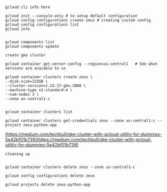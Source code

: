 ```gcloud cli info here```



````
gcloud init --console-only # to setup default configuration
gcloud config configurations create zeus # creating custom config
gcloud config configurations list
gcloud info 


gcloud components list
gcloud components update

````


```create gke cluster```


````
gcloud container get-server-config --region=us-central1   # See what versions are avaiable to us

gcloud container clusters create zeus \
--disk-size=125GB \
--cluster-version=1.23.17-gke.2000 \
--machine-type n1-standard-4 \
--num-nodes 3 \
--zone us-central1-c


gcloud container clusters list

gcloud container clusters get-credentials zeus --zone us-central1-c --project zeus-python-app

````


[https://medium.com/techbull/gke-cluster-with-gcloud-utility-for-dummies-5e42bf01b739](https://medium.com/techbull/gke-cluster-with-gcloud-utility-for-dummies-5e42bf01b739)



```cleaning up```


````

gcloud container clusters delete zeus --zone us-central1-c

gcloud config configurations delete zeus

gcloud projects delete zeus-python-app

````
